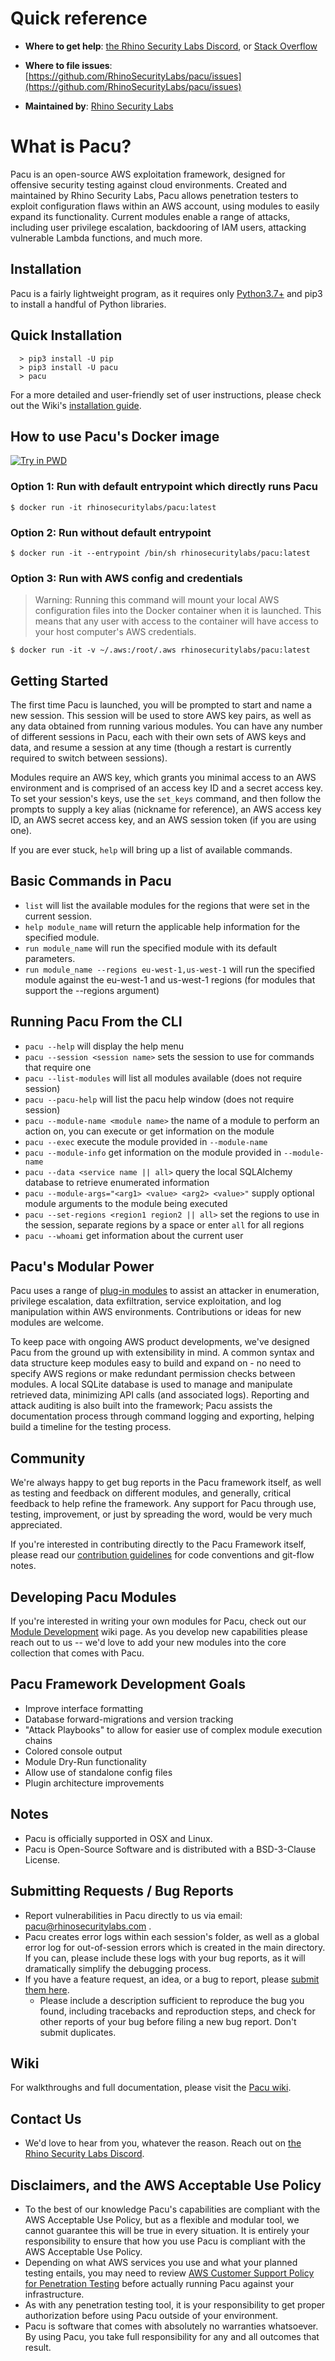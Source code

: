 # Quick reference
- **Where to get help**:
[the Rhino Security Labs Discord](https://discord.gg/8vFE7ucx9W), or [Stack Overflow](https://stackoverflow.com/search?tab=newest&q=pacu)

- **Where to file issues**:
[https://github.com/RhinoSecurityLabs/pacu/issues](https://github.com/RhinoSecurityLabs/pacu/issues)

- **Maintained by**:
[Rhino Security Labs](https://rhinosecuritylabs.com/)

# What is Pacu?

Pacu is an open-source AWS exploitation framework, designed for offensive security testing against cloud environments. Created and maintained by Rhino Security Labs, Pacu allows penetration testers to exploit configuration flaws within an AWS account, using modules to easily expand its functionality. Current modules enable a range of attacks, including user privilege escalation, backdooring of IAM users, attacking vulnerable Lambda functions, and much more.

## Installation

Pacu is a fairly lightweight program, as it requires only [Python3.7+](https://www.python.org/downloads/) and pip3 to install a handful of Python libraries.

## Quick Installation

```
  > pip3 install -U pip
  > pip3 install -U pacu
  > pacu
```

For a more detailed and user-friendly set of user instructions, please check out the Wiki's [installation guide](https://github.com/RhinoSecurityLabs/pacu/wiki/Installation).

## How to use Pacu's Docker image

[![Try in PWD](https://github.com/play-with-docker/stacks/raw/cff22438cb4195ace27f9b15784bbb497047afa7/assets/images/button.png)](http://play-with-docker.com?stack=https://raw.githubusercontent.com/RhinoSecurityLabs/pacu/master/docker_stack.yml)

### Option 1: Run with default entrypoint which directly runs  Pacu
```console
$ docker run -it rhinosecuritylabs/pacu:latest
```

### Option 2: Run without default entrypoint
```console
$ docker run -it --entrypoint /bin/sh rhinosecuritylabs/pacu:latest
```

### Option 3: Run with AWS config and credentials

> Warning: Running this command will mount your local AWS configuration files into the Docker container when it is launched. This means that any user with access to the container will have access to your host computer's AWS credentials.

```console
$ docker run -it -v ~/.aws:/root/.aws rhinosecuritylabs/pacu:latest
```
## Getting Started

The first time Pacu is launched, you will be prompted to start and name a new session. This session will be used to store AWS key pairs, as well as any data obtained from running various modules. You can have any number of different sessions in Pacu, each with their own sets of AWS keys and data, and resume a session at any time (though a restart is currently required to switch between sessions).

Modules require an AWS key, which grants you minimal access to an AWS environment and is comprised of an access key ID and a secret access key. To set your session's keys, use the `set_keys` command, and then follow the prompts to supply a key alias (nickname for reference), an AWS access key ID, an AWS secret access key, and an AWS session token (if you are using one).

If you are ever stuck, `help` will bring up a list of available commands.

## Basic Commands in Pacu

* `list` will list the available modules for the regions that were set in the current session.
* `help module_name` will return the applicable help information for the specified module.
* `run module_name` will run the specified module with its default parameters.
* `run module_name --regions eu-west-1,us-west-1` will run the specified module against the eu-west-1 and us-west-1 regions (for modules that support the --regions argument)

## Running Pacu From the CLI

* `pacu --help` will display the help menu
* `pacu --session <session name>` sets the session to use for commands that require one
* `pacu --list-modules` will list all modules available (does not require session)
* `pacu --pacu-help` will list the pacu help window (does not require session)
* `pacu --module-name <module name>` the name of a module to perform an action on, you can execute or get information on the module
* `pacu --exec` execute the module provided in `--module-name`
* `pacu --module-info` get information on the module provided in `--module-name`
* `pacu --data <service name || all>` query the local SQLAlchemy database to retrieve enumerated information
* `pacu --module-args="<arg1> <value> <arg2> <value>"` supply optional module arguments to the module being executed
* `pacu --set-regions <region1 region2 || all>` set the regions to use in the session, separate regions by a space or enter `all` for all regions
* `pacu --whoami` get information about the current user

## Pacu's Modular Power

Pacu uses a range of [plug-in modules](https://github.com/RhinoSecurityLabs/pacu/wiki/Module-Details) to assist an attacker in enumeration, privilege escalation, data exfiltration, service exploitation, and log manipulation within AWS environments. Contributions or ideas for new modules are welcome.

To keep pace with ongoing AWS product developments, we've designed Pacu from the ground up with extensibility in mind. A common syntax and data structure keep modules easy to build and expand on - no need to specify AWS regions or make redundant permission checks between modules.  A local SQLite database is used to manage and manipulate retrieved data, minimizing API calls (and associated logs). Reporting and attack auditing is also built into the framework; Pacu assists the documentation process through command logging and exporting, helping build a timeline for the testing process.

## Community

We're always happy to get bug reports in the Pacu framework itself, as well as testing and feedback on different modules, and generally, critical feedback to help refine the framework. Any support for Pacu through use, testing, improvement, or just by spreading the word, would be very much appreciated.

If you're interested in contributing directly to the Pacu Framework itself, please read our [contribution guidelines](https://github.com/RhinoSecurityLabs/pacu/wiki/Contribution-Guidelines) for code conventions and git-flow notes.

## Developing Pacu Modules

If you're interested in writing your own modules for Pacu, check out our [Module Development](https://github.com/RhinoSecurityLabs/pacu/wiki/Module-Development-Guide) wiki page. As you develop new capabilities please reach out to us -- we'd love to add your new modules into the core collection that comes with Pacu.

## Pacu Framework Development Goals
  * Improve interface formatting
  * Database forward-migrations and version tracking
  * "Attack Playbooks" to allow for easier use of complex module execution chains
  * Colored console output
  * Module Dry-Run functionality
  * Allow use of standalone config files
  * Plugin architecture improvements

## Notes

* Pacu is officially supported in OSX and Linux.
* Pacu is Open-Source Software and is distributed with a BSD-3-Clause License.

## Submitting Requests / Bug Reports

- Report vulnerabilities in Pacu directly to us via email: [pacu@rhinosecuritylabs.com](mailto:pacu@rhinosecuritylabs.com) .
- Pacu creates error logs within each session's folder, as well as a global error log for out-of-session errors which is created in the main directory. If you can, please include these logs with your bug reports, as it will dramatically simplify the debugging process.
- If you have a feature request, an idea, or a bug to report, please [submit them here](https://github.com/RhinoSecurityLabs/pacu/issues/new/choose).
  - Please include a description sufficient to reproduce the bug you found, including tracebacks and reproduction steps, and check for other reports of your bug before filing a new bug report. Don't submit duplicates.

## Wiki

For walkthroughs and full documentation, please visit the [Pacu wiki](https://github.com/RhinoSecurityLabs/pacu/wiki).

## Contact Us

* We'd love to hear from you, whatever the reason. Reach out on [the Rhino Security Labs Discord](https://discord.gg/8vFE7ucx9W).

## Disclaimers, and the AWS Acceptable Use Policy

* To the best of our knowledge Pacu's capabilities are compliant with the AWS Acceptable Use Policy, but as a flexible and modular tool, we cannot guarantee this will be true in every situation. It is entirely your responsibility to ensure that how you use Pacu is compliant with the AWS Acceptable Use Policy.
* Depending on what AWS services you use and what your planned testing entails, you may need to review [AWS Customer Support Policy for Penetration Testing](https://aws.amazon.com/security/penetration-testing/) before actually running Pacu against your infrastructure.
* As with any penetration testing tool, it is your responsibility to get proper authorization before using Pacu outside of your environment.
* Pacu is software that comes with absolutely no warranties whatsoever. By using Pacu, you take full responsibility for any and all outcomes that result.
